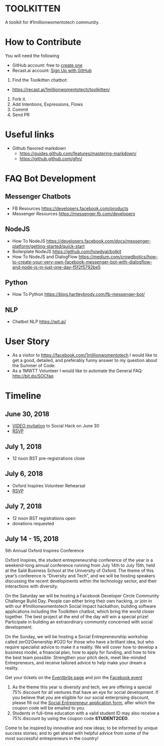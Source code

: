 # TOOLKITTEN

A toolkit for #1millionwomentotech community.

# How to Contribute

You will need the following
- GitHub account: free to [create one](https://github.com/join)
- Recast.ai account: [Sign Up with GitHub](https://recast.ai/)

1. Find the Toolkitten chatbot:
- https://recast.ai/1millionwomentotech/toolkitten/
1. Fork it.
1. Add Intentions, Expressions, Flows
1. Commit
1. Send PR

# Useful links

- Github flavored markdown 
  - https://guides.github.com/features/mastering-markdown/
  - https://github.github.com/gfm/

# FAQ Bot Development

## Messenger Chatbots
- FB Resources https://developers.facebook.com/products
- Messenger Resources https://messenger.fb.com/developers

## NodeJS
- How To NodeJS https://developers.facebook.com/docs/messenger-platform/getting-started/quick-start
- Boilerplate NodeJS https://github.com/howdyai/botkit 
- How To NodeJS and DialogFlow https://medium.com/crowdbotics/how-to-create-your-very-own-facebook-messenger-bot-with-dialogflow-and-node-js-in-just-one-day-f5f2f5792be5

## Python
- How To Python https://blog.hartleybrody.com/fb-messenger-bot/

## NLP
- Chatbot NLP https://wit.ai/


# User Story

- As a visitor to https://facebook.com/1millionwomentotech I would like to get a good, detailed, and preferably funny answer to my question about the Summer of Code.
- As a 1MWTT Volunteer I would like to automate the General FAQ: http://bit.do/SOCfaq

# Timeline

## June 30, 2018 

- [VIDEO invitation](https://www.youtube.com/watch?v=9pvSgPcFYHA) to Social Hack on June 30 
- [RSVP](https://www.oneyoungworld.com/oyw-facebook-hack-june2018)

## July 1, 2018

- 12 noon BST pre-registrations close

## July 6, 2018

- Oxford Inspires Volunteer Rehearsal
- [RSVP]()

## July 7, 2018

- 12 noon BST registrations open
- donations requested

## July 14 - 15, 2018

5th Annual Oxford Inspires Conference

Oxford Inspires, the student entrepreneurship conference of the year is a weekend-long annual conference running from July 14th to July 15th, held at the Saïd Business School at the University of Oxford. The theme of this year’s conference is “Diversity and Tech”, and we will be hosting speakers discussing the recent developments within the technology sector, and their interactions with diversity. 

On the Saturday we will be hosting a Facebook Developer Circle Community Challenge Build Day. People can either bring their own hacking, or join in with our #1millionwomentotech Social Impact hackathon, building software applications including the Toolkitten chatbot, which bring the world closer together. The best project at the end of the day will win a special prize! Participate in building an extraordinary community concerned with social development.

On the Sunday, we will be hosting a Social Entrepreneurship workshop called zerO2Ownership #O2O for those who have a brilliant idea, but who require specialist advice to make it a reality. We will cover how to develop a business model, a financial plan, how to apply for funding, and how to hire the best team possible. Strengthen your pitch deck, meet like-minded Entrepreneurs, and receive tailored advice to help make your dream a reality.

Get your tickets on the [Eventbrite page](https://www.eventbrite.co.uk/e/oxford-inspires-2018-diversity-tech-entrepreneurship-tickets-44252882563) and join the [Facebook event](https://www.facebook.com/events/1845340365505597/)

1. As the theme this year is diversity and tech, we are offering a special 75% discount for all ventures that have an eye for social development. If you believe that you are eligible for our social enterprising discount, please fill out the [Social Entrepreneur application form](https://oxentrepreneurs.typeform.com/to/pDJT8Y), after which the coupon code will be emailed to you.
1. Students in full-time education with a valid student ID may also receive a 75% discount by using the coupon code **STUDENT2CEO**.

Come to be inspired by innovative and new ideas; to be informed by unique success stories; and to get ahead with helpful advice from some of the most successful entrepreneurs in the country!




